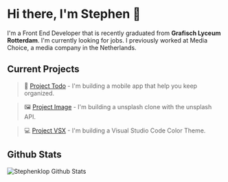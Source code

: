 # Hi there, I'm Stephen 👋

I'm a Front End Developer that is recently graduated from <strong>Grafisch Lyceum Rotterdam</strong>. I'm currently looking for jobs. I previously worked at Media Choice, a media company in the Netherlands.

## Current Projects <br/>

> 📱 [Project Todo](https://github.com/Stephenklop/Project-Todo) - I'm building a mobile app that help you keep organized. </br>

> 🖼️ [Project Image](https://github.com/Stephenklop/Project-Image) - I'm building a unsplash clone with the unsplash API. </br>

> 💻 [Project VSX](https://github.com/Stephenklop/Project-VSX) - I'm building a Visual Studio Code Color Theme. <br/>

## Github Stats <br/>

<img src="https://github-readme-stats.vercel.app/api?username=stephenklop&&show_icons=true&title_color=ffffff&text_color=daf7dc&bg_color=151515" alt="Stephenklop Github Stats" />
